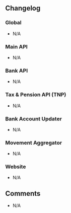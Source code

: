 ## Changelog

### Global
- N/A

### Main API
- N/A

### Bank API
- N/A

### Tax & Pension API (TNP)
- N/A

### Bank Account Updater
- N/A

### Movement Aggregator
- N/A

### Website
- N/A

## Comments
- N/A